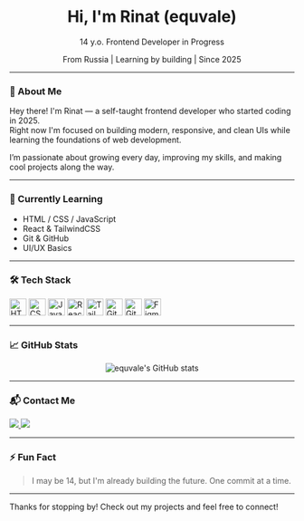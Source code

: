 <h1 align="center">Hi, I'm Rinat (equvale)</h1>
<p align="center">
  14 y.o. Frontend Developer in Progress  
</p>
<p align="center">
  From Russia | Learning by building | Since 2025
</p>

---

### 🚀 About Me

Hey there! I'm Rinat — a self-taught frontend developer who started coding in 2025.  
Right now I'm focused on building modern, responsive, and clean UIs while learning the foundations of web development.

I’m passionate about growing every day, improving my skills, and making cool projects along the way.

---

### 🧠 Currently Learning

- HTML / CSS / JavaScript  
- React & TailwindCSS  
- Git & GitHub  
- UI/UX Basics

---

### 🛠️ Tech Stack

<p align="left">
  <img src="https://cdn.jsdelivr.net/gh/devicons/devicon/icons/html5/html5-original.svg" height="30" alt="HTML5" />
  <img src="https://cdn.jsdelivr.net/gh/devicons/devicon/icons/css3/css3-original.svg" height="30" alt="CSS3" />
  <img src="https://cdn.jsdelivr.net/gh/devicons/devicon/icons/javascript/javascript-original.svg" height="30" alt="JavaScript" />
  <img src="https://cdn.jsdelivr.net/gh/devicons/devicon/icons/react/react-original.svg" height="30" alt="React" />
  <img src="https://cdn.jsdelivr.net/gh/devicons/devicon/icons/tailwindcss/tailwindcss-plain.svg" height="30" alt="TailwindCSS" />
  <img src="https://cdn.jsdelivr.net/gh/devicons/devicon/icons/git/git-original.svg" height="30" alt="Git" />
  <img src="https://cdn.jsdelivr.net/gh/devicons/devicon/icons/github/github-original.svg" height="30" alt="GitHub" />
  <img src="https://cdn.jsdelivr.net/gh/devicons/devicon/icons/figma/figma-original.svg" height="30" alt="Figma" />
</p>

---

### 📈 GitHub Stats

<p align="center">
  <img src="https://github-readme-stats.vercel.app/api?username=equvale&show_icons=true&theme=tokyonight" alt="equvale's GitHub stats" />
</p>

---

### 📬 Contact Me

<p align="left">
  <a href="https://t.me/arcwrdnx" target="_blank">
    <img src="https://img.shields.io/badge/Telegram-2CA5E0?style=for-the-badge&logo=telegram&logoColor=white" />
  </a>
  <a href="https://discordapp.com/users/839139549455187978/" target="_blank">
    <img src="https://img.shields.io/badge/Discord-5865F2?style=for-the-badge&logo=discord&logoColor=white" />
  </a>
</p>

---

### ⚡ Fun Fact

> I may be 14, but I'm already building the future. One commit at a time.

---

Thanks for stopping by! Check out my projects and feel free to connect!
